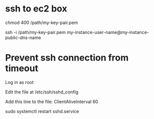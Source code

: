 # ssh to ec2 box

chmod 400 /path/my-key-pair.pem

ssh -i /path/my-key-pair.pem my-instance-user-name@my-instance-public-dns-name

# Prevent ssh connection from timeout

Log in as root

Edit the file at /etc/ssh/sshd_config

Add this line to the file: ClientAliveInterval 60

sudo systemctl restart sshd.service  

